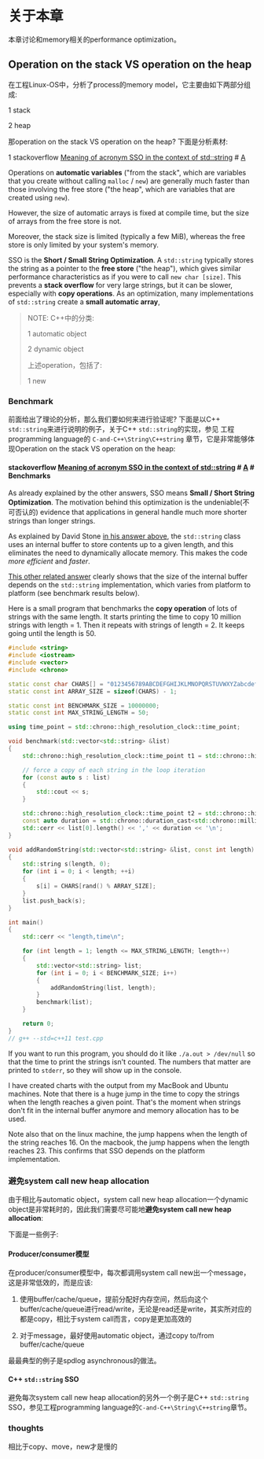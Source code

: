 # 关于本章

本章讨论和memory相关的performance optimization。



## Operation on the stack VS operation on the heap

在工程Linux-OS中，分析了process的memory model，它主要由如下两部分组成:

1 stack

2 heap

那operation on the stack VS operation on the heap? 下面是分析素材: 

1 stackoverflow [Meaning of acronym SSO in the context of std::string](https://stackoverflow.com/questions/10315041/meaning-of-acronym-sso-in-the-context-of-stdstring) # [A](https://stackoverflow.com/a/10319672)

Operations on **automatic variables** ("from the stack", which are variables that you create without calling `malloc` / `new`) are generally much faster than those involving the free store ("the heap", which are variables that are created using `new`). 

However, the size of automatic arrays is fixed at compile time, but the size of arrays from the free store is not. 

Moreover, the stack size is limited (typically a few MiB), whereas the free store is only limited by your system's memory.

SSO is the **Short / Small String Optimization**. A `std::string` typically stores the string as a pointer to the **free store** ("the heap"), which gives similar performance characteristics as if you were to call `new char [size]`. This prevents a **stack overflow** for very large strings, but it can be slower, especially with **copy operations**. As an optimization, many implementations of `std::string` create a **small automatic array**,

> NOTE: C++中的分类:
>
> 1 automatic object
>
> 2 dynamic object
>
> 上述operation，包括了:
>
> 1 new

### Benchmark

前面给出了理论的分析，那么我们要如何来进行验证呢? 下面是以C++ `std::string`来进行说明的例子，关于C++ `std::string`的实现，参见 工程programming language的 `C-and-C++\String\C++string` 章节，它是非常能够体现Operation on the stack VS operation on the heap: 

#### stackoverflow [Meaning of acronym SSO in the context of std::string](https://stackoverflow.com/questions/10315041/meaning-of-acronym-sso-in-the-context-of-stdstring) # [A](https://stackoverflow.com/a/51796541) # Benchmarks

As already explained by the other answers, SSO means **Small / Short String Optimization**. The motivation behind this optimization is the undeniable(不可否认的) evidence that applications in general handle much more shorter strings than longer strings.

As explained by David Stone [in his answer above](https://stackoverflow.com/a/10319672/4289700), the `std::string` class uses an internal buffer to store contents up to a given length, and this eliminates the need to dynamically allocate memory. This makes the code *more efficient* and *faster*.

[This other related answer](https://stackoverflow.com/a/28003328/4289700) clearly shows that the size of the internal buffer depends on the `std::string` implementation, which varies from platform to platform (see benchmark results below).



Here is a small program that benchmarks the **copy operation** of lots of strings with the same length. It starts printing the time to copy 10 million strings with length = 1. Then it repeats with strings of length = 2. It keeps going until the length is 50.

```cpp
#include <string>
#include <iostream>
#include <vector>
#include <chrono>

static const char CHARS[] = "0123456789ABCDEFGHIJKLMNOPQRSTUVWXYZabcdefghijklmnopqrstuvwxyz";
static const int ARRAY_SIZE = sizeof(CHARS) - 1;

static const int BENCHMARK_SIZE = 10000000;
static const int MAX_STRING_LENGTH = 50;

using time_point = std::chrono::high_resolution_clock::time_point;

void benchmark(std::vector<std::string> &list)
{
	std::chrono::high_resolution_clock::time_point t1 = std::chrono::high_resolution_clock::now();

	// force a copy of each string in the loop iteration
	for (const auto s : list)
	{
		std::cout << s;
	}

	std::chrono::high_resolution_clock::time_point t2 = std::chrono::high_resolution_clock::now();
	const auto duration = std::chrono::duration_cast<std::chrono::milliseconds>(t2 - t1).count();
	std::cerr << list[0].length() << ',' << duration << '\n';
}

void addRandomString(std::vector<std::string> &list, const int length)
{
	std::string s(length, 0);
	for (int i = 0; i < length; ++i)
	{
		s[i] = CHARS[rand() % ARRAY_SIZE];
	}
	list.push_back(s);
}

int main()
{
	std::cerr << "length,time\n";

	for (int length = 1; length <= MAX_STRING_LENGTH; length++)
	{
		std::vector<std::string> list;
		for (int i = 0; i < BENCHMARK_SIZE; i++)
		{
			addRandomString(list, length);
		}
		benchmark(list);
	}

	return 0;
}
// g++ --std=c++11 test.cpp
```

If you want to run this program, you should do it like `./a.out > /dev/null` so that the time to print the strings isn't counted. The numbers that matter are printed to `stderr`, so they will show up in the console.

I have created charts with the output from my MacBook and Ubuntu machines. Note that there is a huge jump in the time to copy the strings when the length reaches a given point. That's the moment when strings don't fit in the internal buffer anymore and memory allocation has to be used.

Note also that on the linux machine, the jump happens when the length of the string reaches 16. On the macbook, the jump happens when the length reaches 23. This confirms that SSO depends on the platform implementation.

### 避免system call new heap allocation

由于相比与automatic object，system call new heap allocation一个dynamic object是非常耗时的，因此我们需要尽可能地**避免system call new heap allocation**: 

下面是一些例子: 

#### Producer/consumer模型

在producer/consumer模型中，每次都调用system call new出一个message，这是非常低效的，而是应该:

1) 使用buffer/cache/queue，提前分配好内存空间，然后向这个buffer/cache/queue进行read/write，无论是read还是write，其实所对应的都是copy，相比于system call而言，copy是更加高效的

2) 对于message，最好使用automatic object，通过copy to/from buffer/cache/queue 

最最典型的例子是spdlog asynchronous的做法。

#### C++ `std::string` SSO

避免每次system call new heap allocation的另外一个例子是C++ `std::string` SSO，参见工程programming language的`C-and-C++\String\C++string`章节。

### thoughts

相比于copy、move，new才是慢的